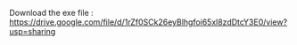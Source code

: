 Download the exe file : https://drive.google.com/file/d/1rZf0SCk26eyBlhgfoi65xl8zdDtcY3E0/view?usp=sharing
